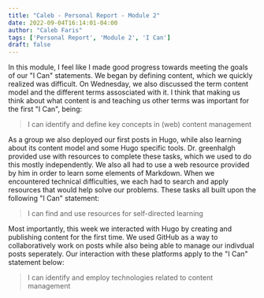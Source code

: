 ```yaml
---
title: "Caleb - Personal Report - Module 2"
date: 2022-09-04T16:14:01-04:00
author: "Caleb Faris"
tags: ['Personal Report', 'Module 2', 'I Can']
draft: false
---
```


In this module, I feel like I made good progress towards meeting the goals of our "I Can" statements. We began by defining content, which we quickly realized was difficult. On Wednesday, we also discussed the term content model and the different terms assosciated with it. I think that making us think about what content is and teaching us other terms was important for the first "I Can", being:
> I can identify and define key concepts in (web) content management

As a group we also deployed our first posts in Hugo, while also learning about its content model and some Hugo specific tools. Dr. greenhalgh provided use with resources to complete these tasks, which we used to do this mostly independently. We also all had to use a web resource provided by him in order to learn some elements of Markdown. When we encountered technical difficulties, we each had to search and apply resources that would help solve our problems. These tasks all built upon the following "I Can" statement:
> I can find and use resources for self-directed learning

Most importantly, this week we interacted with Hugo by creating and publishing content for the first time. We used GitHub as a way to collaboratively work on posts while also being able to manage our indivdual posts seperately. Our interaction with these platforms apply to the "I Can" statement below: 
> I can identify and employ technologies related to content management